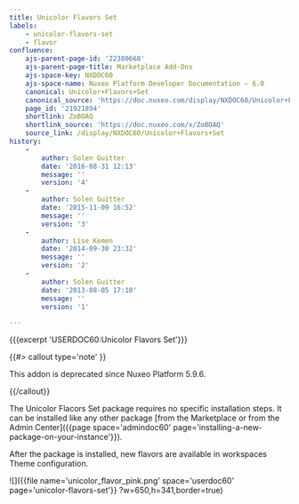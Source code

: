 ```yaml
---
title: Unicolor Flavors Set
labels:
    - unicolor-flavors-set
    - flavor
confluence:
    ajs-parent-page-id: '22380668'
    ajs-parent-page-title: Marketplace Add-Ons
    ajs-space-key: NXDOC60
    ajs-space-name: Nuxeo Platform Developer Documentation — 6.0
    canonical: Unicolor+Flavors+Set
    canonical_source: 'https://doc.nuxeo.com/display/NXDOC60/Unicolor+Flavors+Set'
    page_id: '21921894'
    shortlink: ZoBOAQ
    shortlink_source: 'https://doc.nuxeo.com/x/ZoBOAQ'
    source_link: /display/NXDOC60/Unicolor+Flavors+Set
history:
    - 
        author: Solen Guitter
        date: '2016-08-31 12:13'
        message: ''
        version: '4'
    - 
        author: Solen Guitter
        date: '2015-11-09 16:52'
        message: ''
        version: '3'
    - 
        author: Lise Kemen
        date: '2014-09-30 23:32'
        message: ''
        version: '2'
    - 
        author: Solen Guitter
        date: '2013-08-05 17:10'
        message: ''
        version: '1'

---
```

{{{excerpt 'USERDOC60:Unicolor Flavors Set'}}}

{{#> callout type='note' }}

<span style="color: rgb(34,34,34);">This addon is deprecated since Nuxeo Platform 5.9.6.</span>

{{/callout}}

The Unicolor Flacors Set package requires no specific installation steps. It can be installed like any other package [from the Marketplace or from the Admin Center]({{page space='admindoc60' page='installing-a-new-package-on-your-instance'}}).

After the package is installed, new flavors are available in workspaces Theme configuration.

![]({{file name='unicolor_flavor_pink.png' space='userdoc60' page='unicolor-flavors-set'}} ?w=650,h=341,border=true)

&nbsp;